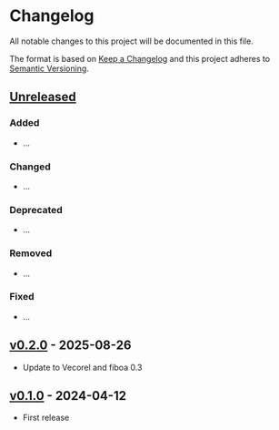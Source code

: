 # Changelog

All notable changes to this project will be documented in this file.

The format is based on [Keep a Changelog](http://keepachangelog.com/en/1.0.0/)
and this project adheres to [Semantic Versioning](http://semver.org/spec/v2.0.0.html).

## [Unreleased]

### Added

- ...

### Changed

- ...

### Deprecated

- ...

### Removed

- ...

### Fixed

- ...

## [v0.2.0] - 2025-08-26

- Update to Vecorel and fiboa 0.3

## [v0.1.0] - 2024-04-12

- First release

[Unreleased]: <https://github.com/fiboa/flik-extension/compare/v0.2.0...main>
[v0.2.0]: <https://github.com/fiboa/flik-extension/compare/v0.1.0...v0.2.0>
[v0.1.0]: <https://github.com/fiboa/flik-extension/tree/v0.1.0>

